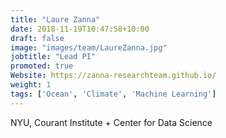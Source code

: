 ```yaml
---
title: "Laure Zanna"
date: 2018-11-19T10:47:58+10:00
draft: false
image: "images/team/LaureZanna.jpg"
jobtitle: "Lead PI"
promoted: true
Website: https://zanna-researchteam.github.io/
weight: 1
tags: ['Ocean', 'Climate', 'Machine Learning']
---
```



NYU, Courant Institute + Center for Data Science
